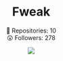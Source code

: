 <h1 align="center"> Fweak </h1>
<p align="center">
  📝  Repositories: 10<br>
  😲  Followers: 278<br>
</p>

<p align="center">
 <img src="https://spotify-github-profile.vercel.app/api/view?uid=sbnh29wynv64zny3f7a6t7feo&cover_image=true&theme=novatorem&bar_color=000000&bar_color_cover=false"/>
</p>